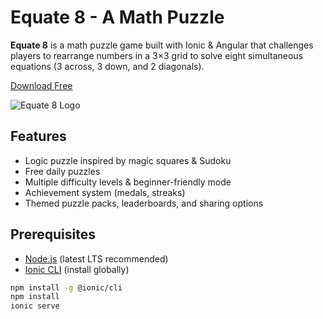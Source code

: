 # Equate 8 - A Math Puzzle 

**Equate 8** is a math puzzle game built with Ionic & Angular that challenges players to rearrange numbers in a 3×3 grid to solve eight simultaneous equations (3 across, 3 down, and 2 diagonals).

[Download Free](https://cinqmarsmedia.com/equate8)


![Equate 8 Logo](https://cinqmarsmedia.com/equate8/img/equals.png)

## Features

- Logic puzzle inspired by magic squares & Sudoku
- Free daily puzzles
- Multiple difficulty levels & beginner-friendly mode
- Achievement system (medals, streaks)
- Themed puzzle packs, leaderboards, and sharing options


## Prerequisites

- [Node.js](https://nodejs.org/en/) (latest LTS recommended)
- [Ionic CLI](https://ionicframework.com/) (install globally)

```bash
npm install -g @ionic/cli
npm install
ionic serve
```
